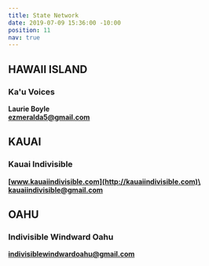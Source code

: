 ```yaml
---
title: State Network
date: 2019-07-09 15:36:00 -10:00
position: 11
nav: true
---
```


## **HAWAII ISLAND**

### **Ka'u Voices**

**Laurie Boyle\
ezmeralda5@gmail.com**

## **KAUAI**

### **Kauai Indivisible**

**[www.kauaiindivisible.com](http://kauaiindivisible.com)\
kauaiindivisible@gmail.com**

## **OAHU**

### **Indivisible Windward Oahu**

**indivisiblewindwardoahu@gmail.com**